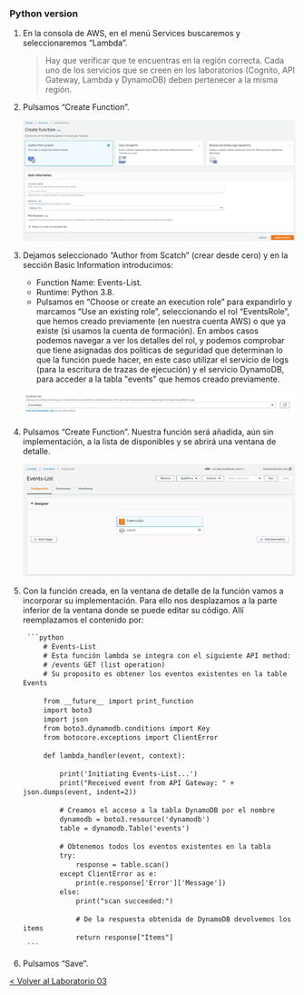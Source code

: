 
### Python version


1.	En la consola de AWS, en el menú Services buscaremos y seleccionaremos “Lambda”.
	> Hay que verificar que te encuentras en la región correcta. Cada uno de los servicios que se creen en los laboratorios (Cognito, API Gateway, Lambda y DynamoDB) deben pertenecer a la misma región.

2.	Pulsamos “Create Function”.
	<p align="center">
	    <img src="resources/Picture5.png">
	</p>
3. Dejamos seleccionado “Author from Scatch” (crear desde cero) y en la sección Basic Information introducimos:
      * Function Name: Events-List.
      * Runtime: Python 3.8.
      * Pulsamos en “Choose or create an execution role” para expandirlo y marcamos “Use an existing role”, seleccionando el rol  “EventsRole”, que hemos creado previamente (en nuestra cuenta AWS) o que ya existe (si usamos la cuenta de formación). En ambos casos podemos navegar a ver los detalles del rol, y podemos comprobar que tiene asignadas dos políticas de seguridad que determinan lo que la función puede hacer, en este caso utilizar el servicio de logs (para la escritura de trazas de ejecución) y el servicio DynamoDB, para acceder a la tabla "events" que hemos creado previamente.
	<p align="center">
	    <img src="resources/Picture1.png">
	</p>  
4. Pulsamos “Create Function”. Nuestra función será añadida, aún sin implementación, a la lista de disponibles y se abrirá una ventana de detalle.
	<p align="center">
	    <img src="resources/Picture2.png">
	</p>  
5. Con la función creada, en la ventana de detalle de la función vamos a incorporar su implementación. Para ello nos desplazamos a la parte inferior de la ventana donde se puede editar su código. Allí reemplazamos el contenido por:

	    ```python
		    # Events-List
		    # Esta función lambda se integra con el siguiente API method:
		    # /events GET (list operation)
		    # Su proposito es obtener los eventos existentes en la table Events
		    
			from __future__ import print_function
		    import boto3
		    import json
		    from boto3.dynamodb.conditions import Key
		    from botocore.exceptions import ClientError
		
		    def lambda_handler(event, context):
		
		        print('Initiating Events-List...')
		        print("Received event from API Gateway: " + json.dumps(event, indent=2))
		        
		        # Creamos el acceso a la tabla DynamoDB por el nombre
		        dynamodb = boto3.resource('dynamodb')
		        table = dynamodb.Table('events')
		
		        # Obtenemos todos los eventos existentes en la tabla
		        try:
		            response = table.scan()
		        except ClientError as e:
		            print(e.response['Error']['Message'])
		        else:
		            print("scan succeeded:")
		
		            # De la respuesta obtenida de DynamoDB devolvemos los items
		            return response["Items"]
	    ```

4.	Pulsamos “Save”.


[< Volver al Laboratorio 03 ](../lab-03)  